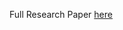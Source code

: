 Full Research Paper [here](https://drive.google.com/file/d/1YmP5rwYGW8qqQvK5N8Kp09dRA0kISU0Q/view?usp=sharing)
